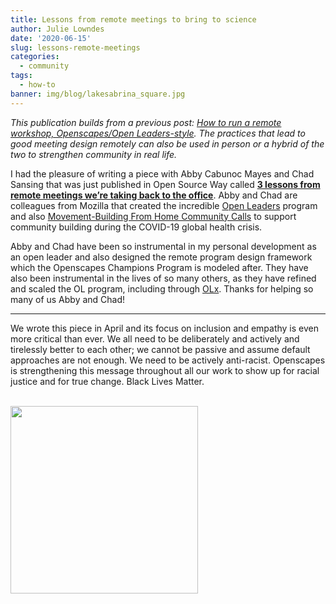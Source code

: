 ```yaml
---
title: Lessons from remote meetings to bring to science
author: Julie Lowndes
date: '2020-06-15'
slug: lessons-remote-meetings
categories:
  - community 
tags:
  - how-to
banner: img/blog/lakesabrina_square.jpg
---
```


*This publication builds from a previous post: [How to run a remote workshop, Openscapes/Open Leaders-style](https://www.openscapes.org/blog/2020/03/11/how-to-run-a-remote-workshop/). The practices that lead to good meeting design remotely can also be used in person or a hybrid of the two to strengthen community in real life.*

I had the pleasure of writing a piece with Abby Cabunoc Mayes and Chad Sansing that was just published in Open Source Way called [**3 lessons from remote meetings we’re taking back to the office**](https://opensource.com/article/20/6/remote-meetings). Abby and Chad are colleagues from Mozilla that created the incredible [Open Leaders](https://foundation.mozilla.org/en/blog/online-meeting-tips/) program and also  [Movement-Building From Home Community Calls](https://foundation.mozilla.org/en/blog/new-movement-building-home-community-calls/) to support community building during the COVID-19 global health crisis.

Abby and Chad have been so instrumental in my personal development as an open leader and also designed the remote program design framework which the Openscapes Champions Program is modeled after. They have also been instrumental in the lives of so many others, as they have refined and scaled the OL program, including through [OLx](https://docs.google.com/presentation/d/13NAGmqP_Fb2qjBKePGVZe7awtwnFKZUHtPz8mqbYtsE/present?token=AC4w5Vjf0u1Jtdi7vB3udA5O-S5wIuJuwA%3A1582781847727&includes_info_params=1&eisi=CPP7qe6B8ecCFc8OJAode38EqA#slide=id.g25275a8168_0_260). Thanks for helping so many of us Abby and Chad!

---

We wrote this piece in April and its focus on inclusion and empathy is even more critical than ever. We all need to be deliberately and actively and tirelessly better to each other; we cannot be passive and assume default approaches are not enough. We need to be actively anti-racist. Openscapes is strengthening this message throughout all our work to show up for racial justice and for true change. Black Lives Matter. 


<br>
  <img src="/img/blog/lakesabrina_square.jpg" width="300px"></a>
<br>
